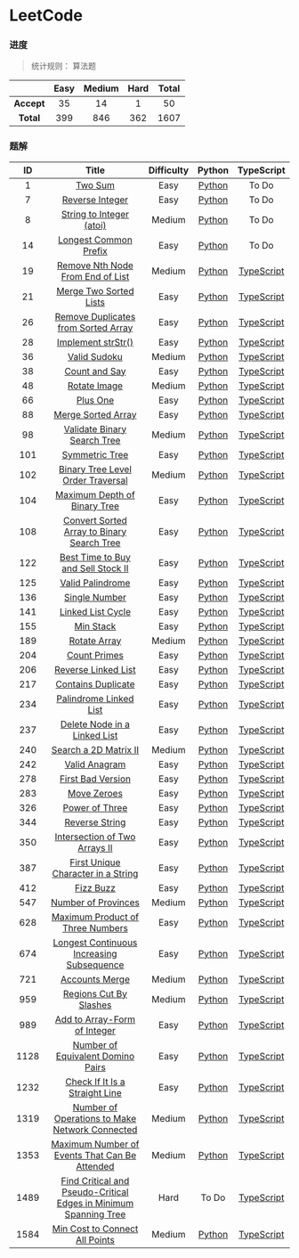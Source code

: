 # LeetCode
### 进度
> 统计规则： 算法题

|     |Easy|Medium|Hard|Total|
|:---:|:---:|:---:|:---:|:---:|
|**Accept**|35|14|1|50|
|**Total**|399|846|362|1607|
### 题解
| &nbsp;&nbsp;&nbsp;&nbsp;ID&nbsp;&nbsp;&nbsp;&nbsp; | Title | Difficulty | Python | TypeScript |
|:---:|:---:|:---:|:---:|:---:|
|1|[Two Sum](https://leetcode-cn.com/problems/Two-Sum/)|Easy|[Python](https://github.com/showd0wn/leetcode/tree/master/./algorithms/[1]两数之和/solution.py)|To Do|
|7|[Reverse Integer](https://leetcode-cn.com/problems/Reverse-Integer/)|Easy|[Python](https://github.com/showd0wn/leetcode/tree/master/./algorithms/[7]整数反转/solution.py)|To Do|
|8|[String to Integer (atoi)](https://leetcode-cn.com/problems/String-to-Integer-atoi/)|Medium|[Python](https://github.com/showd0wn/leetcode/tree/master/./algorithms/[8]字符串转换整数%20(atoi)/solution.py)|To Do|
|14|[Longest Common Prefix](https://leetcode-cn.com/problems/Longest-Common-Prefix/)|Easy|[Python](https://github.com/showd0wn/leetcode/tree/master/./algorithms/[14]最长公共前缀/solution.py)|To Do|
|19|[Remove Nth Node From End of List](https://leetcode-cn.com/problems/Remove-Nth-Node-From-End-of-List/)|Medium|[Python](https://github.com/showd0wn/leetcode/tree/master/./algorithms/[19]删除链表的倒数第N个节点/solution.py)|[TypeScript](https://github.com/showd0wn/leetcode/tree/master/./algorithms/[19]删除链表的倒数第N个节点/solution.ts)|
|21|[Merge Two Sorted Lists](https://leetcode-cn.com/problems/Merge-Two-Sorted-Lists/)|Easy|[Python](https://github.com/showd0wn/leetcode/tree/master/./algorithms/[21]合并两个有序链表/solution.py)|[TypeScript](https://github.com/showd0wn/leetcode/tree/master/./algorithms/[21]合并两个有序链表/solution.ts)|
|26|[Remove Duplicates from Sorted Array](https://leetcode-cn.com/problems/Remove-Duplicates-from-Sorted-Array/)|Easy|[Python](https://github.com/showd0wn/leetcode/tree/master/./algorithms/[26]删除排序数组中的重复项/solution.py)|[TypeScript](https://github.com/showd0wn/leetcode/tree/master/./algorithms/[26]删除排序数组中的重复项/solution.ts)|
|28|[Implement strStr()](https://leetcode-cn.com/problems/Implement-strStr/)|Easy|[Python](https://github.com/showd0wn/leetcode/tree/master/./algorithms/[28]实现%20strStr()/solution.py)|[TypeScript](https://github.com/showd0wn/leetcode/tree/master/./algorithms/[28]实现%20strStr()/solution.ts)|
|36|[Valid Sudoku](https://leetcode-cn.com/problems/Valid-Sudoku/)|Medium|[Python](https://github.com/showd0wn/leetcode/tree/master/./algorithms/[36]有效的数独/solution.py)|[TypeScript](https://github.com/showd0wn/leetcode/tree/master/./algorithms/[36]有效的数独/solution.ts)|
|38|[Count and Say](https://leetcode-cn.com/problems/Count-and-Say/)|Easy|[Python](https://github.com/showd0wn/leetcode/tree/master/./algorithms/[38]报数/solution.py)|[TypeScript](https://github.com/showd0wn/leetcode/tree/master/./algorithms/[38]报数/solution.ts)|
|48|[Rotate Image](https://leetcode-cn.com/problems/Rotate-Image/)|Medium|[Python](https://github.com/showd0wn/leetcode/tree/master/./algorithms/[48]旋转图像/solution.py)|[TypeScript](https://github.com/showd0wn/leetcode/tree/master/./algorithms/[48]旋转图像/solution.ts)|
|66|[Plus One](https://leetcode-cn.com/problems/Plus-One/)|Easy|[Python](https://github.com/showd0wn/leetcode/tree/master/./algorithms/[66]加一/solution.py)|[TypeScript](https://github.com/showd0wn/leetcode/tree/master/./algorithms/[66]加一/solution.ts)|
|88|[Merge Sorted Array](https://leetcode-cn.com/problems/Merge-Sorted-Array/)|Easy|[Python](https://github.com/showd0wn/leetcode/tree/master/./algorithms/[88]合并两个有序数组/solution.py)|[TypeScript](https://github.com/showd0wn/leetcode/tree/master/./algorithms/[88]合并两个有序数组/solution.ts)|
|98|[Validate Binary Search Tree](https://leetcode-cn.com/problems/Validate-Binary-Search-Tree/)|Medium|[Python](https://github.com/showd0wn/leetcode/tree/master/./algorithms/[98]验证二叉搜索树/solution.py)|[TypeScript](https://github.com/showd0wn/leetcode/tree/master/./algorithms/[98]验证二叉搜索树/solution.ts)|
|101|[Symmetric Tree](https://leetcode-cn.com/problems/Symmetric-Tree/)|Easy|[Python](https://github.com/showd0wn/leetcode/tree/master/./algorithms/[101]对称二叉树/solution.py)|[TypeScript](https://github.com/showd0wn/leetcode/tree/master/./algorithms/[101]对称二叉树/solution.ts)|
|102|[Binary Tree Level Order Traversal](https://leetcode-cn.com/problems/Binary-Tree-Level-Order-Traversal/)|Medium|[Python](https://github.com/showd0wn/leetcode/tree/master/./algorithms/[102]二叉树的层次遍历/solution.py)|[TypeScript](https://github.com/showd0wn/leetcode/tree/master/./algorithms/[102]二叉树的层次遍历/solution.ts)|
|104|[Maximum Depth of Binary Tree](https://leetcode-cn.com/problems/Maximum-Depth-of-Binary-Tree/)|Easy|[Python](https://github.com/showd0wn/leetcode/tree/master/./algorithms/[104]二叉树的最大深度/solution.py)|[TypeScript](https://github.com/showd0wn/leetcode/tree/master/./algorithms/[104]二叉树的最大深度/solution.ts)|
|108|[Convert Sorted Array to Binary Search Tree](https://leetcode-cn.com/problems/Convert-Sorted-Array-to-Binary-Search-Tree/)|Easy|[Python](https://github.com/showd0wn/leetcode/tree/master/./algorithms/[108]将有序数组转换为二叉搜索树/solution.py)|[TypeScript](https://github.com/showd0wn/leetcode/tree/master/./algorithms/[108]将有序数组转换为二叉搜索树/solution.ts)|
|122|[Best Time to Buy and Sell Stock II](https://leetcode-cn.com/problems/Best-Time-to-Buy-and-Sell-Stock-II/)|Easy|[Python](https://github.com/showd0wn/leetcode/tree/master/./algorithms/[122]买卖股票的最佳时机%20II/solution.py)|[TypeScript](https://github.com/showd0wn/leetcode/tree/master/./algorithms/[122]买卖股票的最佳时机%20II/solution.ts)|
|125|[Valid Palindrome](https://leetcode-cn.com/problems/Valid-Palindrome/)|Easy|[Python](https://github.com/showd0wn/leetcode/tree/master/./algorithms/[125]验证回文字符串/solution.py)|[TypeScript](https://github.com/showd0wn/leetcode/tree/master/./algorithms/[125]验证回文字符串/solution.ts)|
|136|[Single Number](https://leetcode-cn.com/problems/Single-Number/)|Easy|[Python](https://github.com/showd0wn/leetcode/tree/master/./algorithms/[136]只出现一次的数字/solution.py)|[TypeScript](https://github.com/showd0wn/leetcode/tree/master/./algorithms/[136]只出现一次的数字/solution.ts)|
|141|[Linked List Cycle](https://leetcode-cn.com/problems/Linked-List-Cycle/)|Easy|[Python](https://github.com/showd0wn/leetcode/tree/master/./algorithms/[141]环形链表/solution.py)|[TypeScript](https://github.com/showd0wn/leetcode/tree/master/./algorithms/[141]环形链表/solution.ts)|
|155|[Min Stack](https://leetcode-cn.com/problems/Min-Stack/)|Easy|[Python](https://github.com/showd0wn/leetcode/tree/master/./algorithms/[155]最小栈/solution.py)|[TypeScript](https://github.com/showd0wn/leetcode/tree/master/./algorithms/[155]最小栈/solution.ts)|
|189|[Rotate Array](https://leetcode-cn.com/problems/Rotate-Array/)|Medium|[Python](https://github.com/showd0wn/leetcode/tree/master/./algorithms/[189]旋转数组/solution.py)|[TypeScript](https://github.com/showd0wn/leetcode/tree/master/./algorithms/[189]旋转数组/solution.ts)|
|204|[Count Primes](https://leetcode-cn.com/problems/Count-Primes/)|Easy|[Python](https://github.com/showd0wn/leetcode/tree/master/./algorithms/[204]计数质数/solution.py)|[TypeScript](https://github.com/showd0wn/leetcode/tree/master/./algorithms/[204]计数质数/solution.ts)|
|206|[Reverse Linked List](https://leetcode-cn.com/problems/Reverse-Linked-List/)|Easy|[Python](https://github.com/showd0wn/leetcode/tree/master/./algorithms/[206]反转链表/solution.py)|[TypeScript](https://github.com/showd0wn/leetcode/tree/master/./algorithms/[206]反转链表/solution.ts)|
|217|[Contains Duplicate](https://leetcode-cn.com/problems/Contains-Duplicate/)|Easy|[Python](https://github.com/showd0wn/leetcode/tree/master/./algorithms/[217]存在重复元素/solution.py)|[TypeScript](https://github.com/showd0wn/leetcode/tree/master/./algorithms/[217]存在重复元素/solution.ts)|
|234|[Palindrome Linked List](https://leetcode-cn.com/problems/Palindrome-Linked-List/)|Easy|[Python](https://github.com/showd0wn/leetcode/tree/master/./algorithms/[234]回文链表/solution.py)|[TypeScript](https://github.com/showd0wn/leetcode/tree/master/./algorithms/[234]回文链表/solution.ts)|
|237|[Delete Node in a Linked List](https://leetcode-cn.com/problems/Delete-Node-in-a-Linked-List/)|Easy|[Python](https://github.com/showd0wn/leetcode/tree/master/./algorithms/[237]删除链表中的节点/solution.py)|[TypeScript](https://github.com/showd0wn/leetcode/tree/master/./algorithms/[237]删除链表中的节点/solution.ts)|
|240|[Search a 2D Matrix II](https://leetcode-cn.com/problems/Search-a-2D-Matrix-II/)|Medium|[Python](https://github.com/showd0wn/leetcode/tree/master/./algorithms/[240]搜索二维矩阵%20II/solution.py)|[TypeScript](https://github.com/showd0wn/leetcode/tree/master/./algorithms/[240]搜索二维矩阵%20II/solution.ts)|
|242|[Valid Anagram](https://leetcode-cn.com/problems/Valid-Anagram/)|Easy|[Python](https://github.com/showd0wn/leetcode/tree/master/./algorithms/[242]有效的字母异位词/solution.py)|[TypeScript](https://github.com/showd0wn/leetcode/tree/master/./algorithms/[242]有效的字母异位词/solution.ts)|
|278|[First Bad Version](https://leetcode-cn.com/problems/First-Bad-Version/)|Easy|[Python](https://github.com/showd0wn/leetcode/tree/master/./algorithms/[278]第一个错误的版本/solution.py)|[TypeScript](https://github.com/showd0wn/leetcode/tree/master/./algorithms/[278]第一个错误的版本/solution.ts)|
|283|[Move Zeroes](https://leetcode-cn.com/problems/Move-Zeroes/)|Easy|[Python](https://github.com/showd0wn/leetcode/tree/master/./algorithms/[283]移动零/solution.py)|[TypeScript](https://github.com/showd0wn/leetcode/tree/master/./algorithms/[283]移动零/solution.ts)|
|326|[Power of Three](https://leetcode-cn.com/problems/Power-of-Three/)|Easy|[Python](https://github.com/showd0wn/leetcode/tree/master/./algorithms/[326]3的幂/solution.py)|[TypeScript](https://github.com/showd0wn/leetcode/tree/master/./algorithms/[326]3的幂/solution.ts)|
|344|[Reverse String](https://leetcode-cn.com/problems/Reverse-String/)|Easy|[Python](https://github.com/showd0wn/leetcode/tree/master/./algorithms/[344]反转字符串/solution.py)|[TypeScript](https://github.com/showd0wn/leetcode/tree/master/./algorithms/[344]反转字符串/solution.ts)|
|350|[Intersection of Two Arrays II](https://leetcode-cn.com/problems/Intersection-of-Two-Arrays-II/)|Easy|[Python](https://github.com/showd0wn/leetcode/tree/master/./algorithms/[350]两个数组的交集%20II/solution.py)|[TypeScript](https://github.com/showd0wn/leetcode/tree/master/./algorithms/[350]两个数组的交集%20II/solution.ts)|
|387|[First Unique Character in a String](https://leetcode-cn.com/problems/First-Unique-Character-in-a-String/)|Easy|[Python](https://github.com/showd0wn/leetcode/tree/master/./algorithms/[387]字符串中的第一个唯一字符/solution.py)|[TypeScript](https://github.com/showd0wn/leetcode/tree/master/./algorithms/[387]字符串中的第一个唯一字符/solution.ts)|
|412|[Fizz Buzz](https://leetcode-cn.com/problems/Fizz-Buzz/)|Easy|[Python](https://github.com/showd0wn/leetcode/tree/master/./algorithms/[412]Fizz%20Buzz/solution.py)|[TypeScript](https://github.com/showd0wn/leetcode/tree/master/./algorithms/[412]Fizz%20Buzz/solution.ts)|
|547|[Number of Provinces](https://leetcode-cn.com/problems/Number-of-Provinces/)|Medium|[Python](https://github.com/showd0wn/leetcode/tree/master/./algorithms/[547]省份数量/solution.py)|[TypeScript](https://github.com/showd0wn/leetcode/tree/master/./algorithms/[547]省份数量/solution.ts)|
|628|[Maximum Product of Three Numbers](https://leetcode-cn.com/problems/Maximum-Product-of-Three-Numbers/)|Easy|[Python](https://github.com/showd0wn/leetcode/tree/master/./algorithms/[628]三个数的最大乘积/solution.py)|[TypeScript](https://github.com/showd0wn/leetcode/tree/master/./algorithms/[628]三个数的最大乘积/solution.ts)|
|674|[Longest Continuous Increasing Subsequence](https://leetcode-cn.com/problems/Longest-Continuous-Increasing-Subsequence/)|Easy|[Python](https://github.com/showd0wn/leetcode/tree/master/./algorithms/[674]最长连续递增序列/solution.py)|[TypeScript](https://github.com/showd0wn/leetcode/tree/master/./algorithms/[674]最长连续递增序列/solution.ts)|
|721|[Accounts Merge](https://leetcode-cn.com/problems/Accounts-Merge/)|Medium|[Python](https://github.com/showd0wn/leetcode/tree/master/./algorithms/[721]账户合并/solution.py)|[TypeScript](https://github.com/showd0wn/leetcode/tree/master/./algorithms/[721]账户合并/solution.ts)|
|959|[Regions Cut By Slashes](https://leetcode-cn.com/problems/Regions-Cut-By-Slashes/)|Medium|[Python](https://github.com/showd0wn/leetcode/tree/master/./algorithms/[959]由斜杠划分区域/solution.py)|[TypeScript](https://github.com/showd0wn/leetcode/tree/master/./algorithms/[959]由斜杠划分区域/solution.ts)|
|989|[Add to Array-Form of Integer](https://leetcode-cn.com/problems/Add-to-Array-Form-of-Integer/)|Easy|[Python](https://github.com/showd0wn/leetcode/tree/master/./algorithms/[989]数组形式的整数加法/solution.py)|[TypeScript](https://github.com/showd0wn/leetcode/tree/master/./algorithms/[989]数组形式的整数加法/solution.ts)|
|1128|[Number of Equivalent Domino Pairs](https://leetcode-cn.com/problems/Number-of-Equivalent-Domino-Pairs/)|Easy|[Python](https://github.com/showd0wn/leetcode/tree/master/./algorithms/[1128]等价多米诺骨牌对的数量/solution.py)|[TypeScript](https://github.com/showd0wn/leetcode/tree/master/./algorithms/[1128]等价多米诺骨牌对的数量/solution.ts)|
|1232|[Check If It Is a Straight Line](https://leetcode-cn.com/problems/Check-If-It-Is-a-Straight-Line/)|Easy|[Python](https://github.com/showd0wn/leetcode/tree/master/./algorithms/[1232]缀点成线/solution.py)|[TypeScript](https://github.com/showd0wn/leetcode/tree/master/./algorithms/[1232]缀点成线/solution.ts)|
|1319|[Number of Operations to Make Network Connected](https://leetcode-cn.com/problems/Number-of-Operations-to-Make-Network-Connected/)|Medium|[Python](https://github.com/showd0wn/leetcode/tree/master/./algorithms/[1319]连通网络的操作次数/solution.py)|[TypeScript](https://github.com/showd0wn/leetcode/tree/master/./algorithms/[1319]连通网络的操作次数/solution.ts)|
|1353|[Maximum Number of Events That Can Be Attended](https://leetcode-cn.com/problems/Maximum-Number-of-Events-That-Can-Be-Attended/)|Medium|[Python](https://github.com/showd0wn/leetcode/tree/master/./algorithms/[1353]%20最多可以参加的会议数目/solution.py)|[TypeScript](https://github.com/showd0wn/leetcode/tree/master/./algorithms/[1353]%20最多可以参加的会议数目/solution.ts)|
|1489|[Find Critical and Pseudo-Critical Edges in Minimum Spanning Tree](https://leetcode-cn.com/problems/Find-Critical-and-Pseudo-Critical-Edges-in-Minimum-Spanning-Tree/)|Hard|To Do|[TypeScript](https://github.com/showd0wn/leetcode/tree/master/./algorithms/[1489]找到最小生成树里的关键边和伪关键边/solution.ts)|
|1584|[Min Cost to Connect All Points](https://leetcode-cn.com/problems/Min-Cost-to-Connect-All-Points/)|Medium|[Python](https://github.com/showd0wn/leetcode/tree/master/./algorithms/[1584]连接所有点的最小费用/solution.py)|[TypeScript](https://github.com/showd0wn/leetcode/tree/master/./algorithms/[1584]连接所有点的最小费用/solution.ts)|
